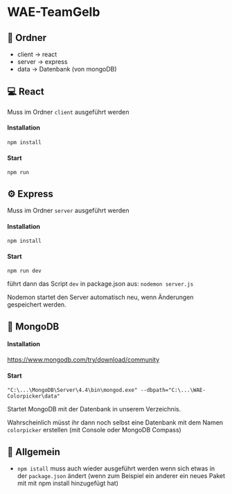 # WAE-TeamGelb

##  :file_folder: Ordner

- client -> react
- server -> express
- data -> Datenbank (von mongoDB)



## :computer: React

Muss im Ordner `client` ausgeführt werden

#### Installation

`npm install`

#### Start

`npm run`



## :gear: Express

Muss im Ordner `server` ausgeführt werden

#### Installation
`npm install`

#### Start
`npm run dev`

führt dann das Script `dev` in package.json aus: `nodemon server.js`

Nodemon startet den Server automatisch neu, wenn Änderungen gespeichert werden.



## :floppy_disk: MongoDB

#### Installation

https://www.mongodb.com/try/download/community

#### Start

`"C:\...\MongoDB\Server\4.4\bin\mongod.exe" --dbpath="C:\...\WAE-Colorpicker\data"`

Startet MongoDB mit der Datenbank in unserem Verzeichnis.

Wahrscheinlich müsst ihr dann noch selbst eine Datenbank mit dem Namen `colorpicker` erstellen (mit Console oder MongoDB Compass)



## :mega: Allgemein

- `npm istall` muss auch wieder ausgeführt werden wenn sich etwas in der `package.json` ändert (wenn zum Beispiel ein anderer ein neues Paket mit mit npm install hinzugefügt hat)
